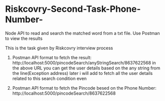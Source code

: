 # Riskcovry-Second-Task-Phone-Number-
Node API to read and search the matched word from a txt file. Use Postman to view the results

This is the task given by Riskcovry interview process 
  1. Postman API format to fetch the result:
      http://localhost:5000/pincodeSearch/anyStringSearch/8637622568
      in the above URL you can get the user details based on the any string from the line(Exception address)
      later i will add to fetch all the user details related to this search condition even

  2. Postman API format to fetch the Pincode besed on the Phone Number:
      http://localhost:5000/pincodeSearch/8637622568
    
